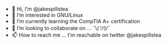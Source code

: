 - 👋 Hi, I’m @jakespillstea
- 👀 I’m interested in GNU/Linux
- 🌱 I’m currently learning the CompTIA A+ certification
- 💞️ I’m looking to collaborate on ... ¯\\_(ツ)_/¯ 
- 📫 How to reach me ... I'm reachable on twitter @jakespillstea

<!---
jakespillstea/jakespillstea is a ✨ special ✨ repository because its `README.md` (this file) appears on your GitHub profile.
You can click the Preview link to take a look at your changes.
--->

